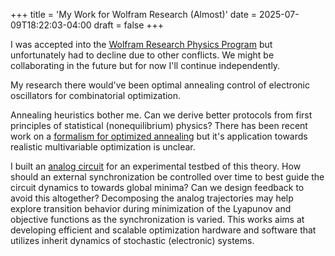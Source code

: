 +++
title = 'My Work for Wolfram Research (Almost)'
date = 2025-07-09T18:22:03-04:00
draft = false
+++

I was accepted into the [Wolfram Research Physics Program](https://education.wolfram.com/summer-school/programs/physics/) but unfortunately had to decline due to other conflicts. We might be collaborating in the future but for now I'll continue independently. 

My research there would've been optimal annealing control of electronic oscillators for combinatorial optimization. 

Annealing heuristics bother me. Can we derive better protocols from first principles of statistical (nonequilibrium) physics? There has been recent work on a [formalism for optimized annealing](https://journals.aps.org/pre/pdf/10.1103/PhysRevE.109.065301) but it's application towards realistic multivariable optimization is unclear.

I built an [analog circuit](https://gigabug.org/posts/bug8/) for an experimental testbed of this theory. How should an external synchronization be controlled over time to best guide the circuit dynamics to towards global minima? Can we design feedback to avoid this altogether? Decomposing the analog trajectories may help explore transition behavior during minimization of the Lyapunov and objective functions as the synchronization is varied. This works aims at developing efficient and scalable optimization hardware and software that utilizes inherit dynamics of stochastic (electronic) systems.




